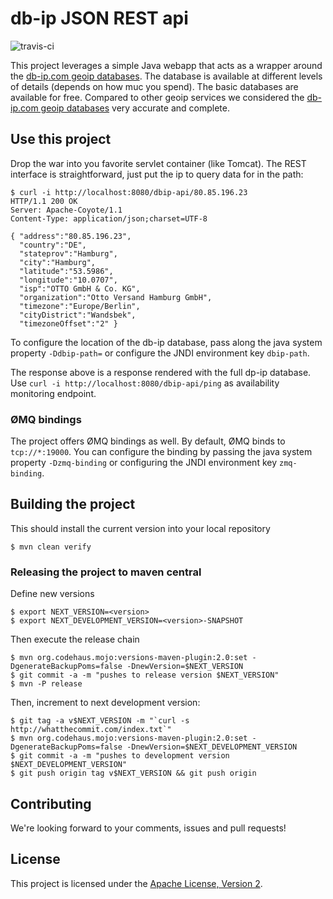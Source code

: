 db-ip JSON REST api
========================
![travis-ci](https://travis-ci.org/shopping24/geoip-dbip-rest-api.svg)

This project leverages a simple Java webapp that acts as a wrapper around the [db-ip.com geoip databases](https://db-ip.com/db/).
The database is available at different levels of details (depends on how muc you spend). The basic databases are available
for free. Compared to other geoip services we considered the [db-ip.com geoip databases](https://db-ip.com/db/) very accurate
and complete.

## Use this project

Drop the war into you favorite servlet container (like Tomcat). The REST interface
is straightforward, just put the ip to query data for in the path:

    $ curl -i http://localhost:8080/dbip-api/80.85.196.23
    HTTP/1.1 200 OK
    Server: Apache-Coyote/1.1
    Content-Type: application/json;charset=UTF-8
    
    { "address":"80.85.196.23",
      "country":"DE",
      "stateprov":"Hamburg",
      "city":"Hamburg",
      "latitude":"53.5986",
      "longitude":"10.0707",
      "isp":"OTTO GmbH & Co. KG",
      "organization":"Otto Versand Hamburg GmbH",
      "timezone":"Europe/Berlin",
      "cityDistrict":"Wandsbek",
      "timezoneOffset":"2" }

To configure the location of the db-ip database, pass along the java
system property `-Ddbip-path=` or configure the JNDI environment 
key `dbip-path`.

The response above is a response rendered with the full dp-ip database. Use 
`curl -i http://localhost:8080/dbip-api/ping` as availability monitoring endpoint.

### ØMQ bindings

The project offers ØMQ bindings as well. By default, ØMQ binds to `tcp://*:19000`.
You can configure the binding by passing the java system property `-Dzmq-binding`
or configuring the JNDI environment key `zmq-binding`.

## Building the project

This should install the current version into your local repository

    $ mvn clean verify
    
### Releasing the project to maven central
    
Define new versions
    
    $ export NEXT_VERSION=<version>
    $ export NEXT_DEVELOPMENT_VERSION=<version>-SNAPSHOT

Then execute the release chain

    $ mvn org.codehaus.mojo:versions-maven-plugin:2.0:set -DgenerateBackupPoms=false -DnewVersion=$NEXT_VERSION
    $ git commit -a -m "pushes to release version $NEXT_VERSION"
    $ mvn -P release
    
Then, increment to next development version:
    
    $ git tag -a v$NEXT_VERSION -m "`curl -s http://whatthecommit.com/index.txt`"
    $ mvn org.codehaus.mojo:versions-maven-plugin:2.0:set -DgenerateBackupPoms=false -DnewVersion=$NEXT_DEVELOPMENT_VERSION
    $ git commit -a -m "pushes to development version $NEXT_DEVELOPMENT_VERSION"
    $ git push origin tag v$NEXT_VERSION && git push origin

## Contributing

We're looking forward to your comments, issues and pull requests!

## License

This project is licensed under the [Apache License, Version 2](http://www.apache.org/licenses/LICENSE-2.0.html).
